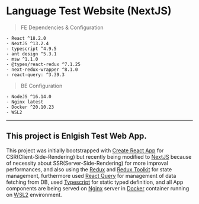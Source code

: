 # Language Test Website (NextJS)

> FE Dependencies & Configuration

```
- React ^18.2.0
- NextJS ^13.2.4
- typescript ^4.9.5
- ant design ^5.3.1
- msw ^1.1.0
- @types/react-redux ^7.1.25
- next-redux-wrapper ^8.1.0
- react-query: ^3.39.3
```


> BE Configuration

```
- NodeJS ^16.14.0
- Nginx latest
- Docker ^20.10.23
- WSL2
```
---
 ## This project is Enlgish Test Web App.
This project was initially bootstrapped with [Create React App](https://github.com/facebook/create-react-app) for CSR(Client-Side-Rendering) but recently being modified to [NextJS]() because of necessity about SSR(Server-Side-Rendering) for more improval performances, and also using the [Redux](https://redux.js.org/) and [Redux Toolkit](https://redux-toolkit.js.org/) for state management, furthermore used [React Query]() for management of data fetching from DB, used [Typescript](https://www.typescriptlang.org/) for static typed definition, and all App components are being served on [Nginx]() server in [Docker]() container running on [WSL2]() environment.  



